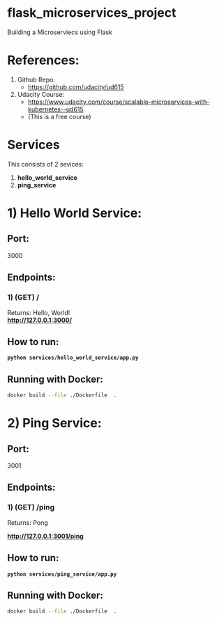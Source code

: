 # flask_microservices_project
Building a Microserviecs using Flask

# References:

1. Github Repo: 
	- https://github.com/udacity/ud615  
2. Udacity Course: 
	- https://www.udacity.com/course/scalable-microservices-with-kubernetes--ud615
	- (This is a free course)

# Services

This consists of 2 sevices:

1. **hello_world_service**
2. **ping_service**



# 1) Hello World Service:

## Port: 
3000  

## Endpoints:

### 1) (GET) /
Returns: Hello, World!  
**http://127.0.0.1:3000/**




## How to run:

<b>

```shell
python services/hello_world_service/app.py
```

</b>



## Running with Docker:

```bash
docker build --file ./Dockerfile  .
```





# 2) Ping Service:

## Port: 
3001  

## Endpoints:

### 1) (GET) /ping
Returns: Pong  

**http://127.0.0.1:3001/ping**



## How to run:

<b>

```shell
python services/ping_service/app.py
```

</b>



## Running with Docker:

```bash
docker build --file ./Dockerfile  .
```










